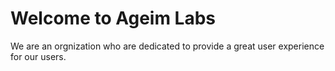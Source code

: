 # Welcome to Ageim Labs

We are an orgnization who are dedicated to provide a great user experience for our users.
